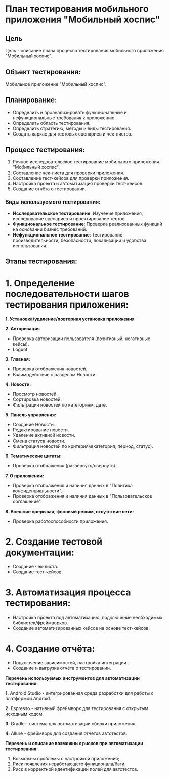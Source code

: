# План тестирования мобильного приложения "Мобильный хоспис"

## Цель

Цель - описание плана процесса тестирования мобильного приложения "Мобильный хоспис".

## Объект тестирования:

Мобильное приложение "Мобильный хоспис".

## Планирование:

- Определить и проанализировать функциональные и нефункциональные требования к приложению.
- Определить область тестирования.
- Определить стратегию, методы и виды тестирования.
- Создать каркас для тестовых сценариев и чек-листов.

## Процесс тестирования:

1. Ручное исследовательское тестирование мобильного приложения "Мобильный хоспис".
2. Составление чек-листа для проверки приложения.
3. Составление тест-кейсов для проверки приложения.
4. Настройка проекта и автоматизация проверки тест-кейсов.
5. Создание отчёта о тестировании.

### Виды используемого тестирования:

- **Исследовательское тестирование**: Изучение приложения, исследование сценариев и проектирование тестов.
- **Функциональное тестирование**: Проверка реализованных функций на основании бизнес требований.
- **Нефункциональное тестирование**: Тестирование производительности, безопасности, локализации и удобства использования.

## Этапы тестирования:

# 1. Определение последовательности шагов тестирования приложения:

**1. Установка/удаление/повторная установка приложения**

**2. Авторизация**
- Проверка авторизации пользователя (позитивный, негативные кейсы).
- Loguot.

**3. Главная:**
-  Проверка отображения новостей.
-  Взаимодействие с разделом Новости.

**4. Новости:**
- Просмотр новостей.
- Сортировка новостей.
- Фильтрация новостей по категориям, дате.

**5. Панель управления:**
- Создание Новости.
- Редактирование новости.
- Удаление активной новости.
- Смена статуса новости.
- Фильтрация новостей по критериям(категория, период, статус).

**6. Тематические цитаты:**
- Проверка отображения (развернуть/свернуть).

**7. О приложении:**
- Проверка отображения и наличия данных в "Политика конфиденциальности".
- Проверка отображения и наличия данных в "Пользовательское соглашение".

**8. Внешние прерывая, фоновый режим, отсутствие сети:**
- Проверка работоспособности приложения.


# 2. Создание тестовой документации:

- Создание чек-листа.
- Создание тест-кейсов.

# 3. Автоматизация процесса тестирования:

- Настройка проекта под автоматизацию, подключение необходимых библиотек/фреймворков.
- Создание автоматизированных кейсов на основе тест-кейсов.

# 4. Создание отчёта:

- Подключение зависимостей, настройка интеграции.
- Создание и выгрузка отчёта о тестировании.


**Перечень используемых инструментов для автоматизации тестирования:**

**1.** Android Studio - интегрированная среда разработки для работы с платформой Android.

**2.** Espresso - нативный фреймворк для тестирования с открытым исходным кодом.

**3.** Gradle - система для автоматизации сборки приложения.

**4.**  Allure - фреймворк для создания отчётов автотестов.


**Перечень и описание возможных рисков при автоматизации тестирования:**

1. Возможны проблемы с настройкой приложения;
2. Риск появления неработающего функционала/баги;
3. Риск в корректной идентификации полей для автотестов.



